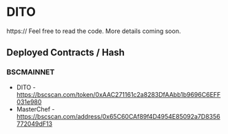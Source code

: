 # DITO

https:// Feel free to read the code. More details coming soon.

## Deployed Contracts / Hash

### BSCMAINNET

- DITO - https://bscscan.com/token/0xAAC271161c2a8283DfAAbb1b9696C6EFF031e980
- MasterChef - https://bscscan.com/address/0x65C60CAf89f4D4954E85092a7D8356772049dF13
<!-- - Timelock - https://bscscan.com/address/ -->
<!-- - MultiCall - https://bscscan.com/address/ -->
